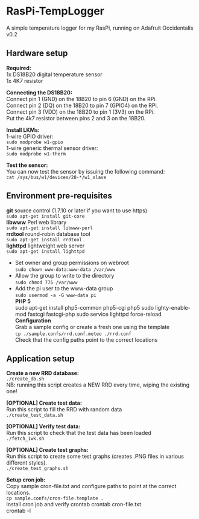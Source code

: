 # RasPi-TempLogger

A simple temperature logger for my RasPi, running on Adafruit Occidentalis v0.2

## Hardware setup
**Required:**  
1x DS18B20 digital temperature sensor  
1x 4K7 resistor  

**Connecting the DS18B20:**  
Connect pin 1 (GND) on the 18B20 to pin 6 (GND) on the RPi.  
Connect pin 2 (DQ) on the 18B20 to pin 7 (GPIO4) on the RPi.  
Connect pin 3 (VDD) on the 18B20 to pin 1 (3V3) on the RPi.  
Put the 4k7 resistor between pins 2 and 3 on the 18B20.  

**Install LKMs:**  
1-wire GPIO driver:  
`sudo modprobe w1-gpio`  
1-wire generic thermal sensor driver:  
`sudo modprobe w1-therm`  

**Test the sensor:**  
You can now test the sensor by issuing the following command:  
`cat /sys/bus/w1/devices/28-*/w1_slave`  

## Environment pre-requisites  
**git** source control (1.7.10 or later if you want to use https)  
`sudo apt-get install git-core`  
**libwww** Perl web library  
`sudo apt-get install libwww-perl`  
**rrdtool** round-robin database tool  
`sudo apt-get install rrdtool`  
**lighttpd** lightweight web server  
`sudo apt-get install lighttpd`  
- Set owner and group permissions on webroot  
`sudo chown www-data:www-data /var/www`  
- Allow the group to write to the directory  
`sudo chmod 775 /var/www`  
- Add the pi user to the www-data group  
`sudo usermod -a -G www-data pi`  
**PHP 5**  
	sudo apt-get install php5-common php5-cgi php5
	sudo lighty-enable-mod fastcgi fastcgi-php
	sudo service lighttpd force-reload  
**Configuration**  
Grab a sample config or create a fresh one using the template  
`cp ./sample.confs/rrd.conf.meteo ./rrd.conf`  
Check that the config paths point to the correct locations
	
## Application setup  
**Create a new RRD database:**  
`./create_db.sh`  
NB: running this script creates a NEW RRD every time, wiping the existing one!

**[OPTIONAL] Create test data:**  
Run this script to fill the RRD with random data  
`./create_test_data.sh`  

**[OPTIONAL] Verify test data:**  
Run this script to check that the test data has been loaded  
`./fetch_1wk.sh`  

**[OPTIONAL] Create test graphs:**  
Run this script to create some test graphs (creates .PNG files in various different styles).  
`./create_test_graphs.sh`  



**Setup cron job:**  
Copy sample cron-file.txt and configure paths to point at the correct locations.  
`cp sample.confs/cron-file.template .`  
Install cron job and verify crontab 
	crontab cron-file.txt  
	crontab -l  

